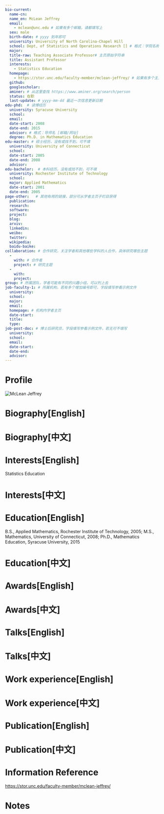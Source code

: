```yaml
---
bio-current:
  name-cn: 
  name_en: McLean Jeffrey
  email: 
    - mclean@unc.edu # 如果有多个邮箱，请都填写上
  sex: male
  birth-date: # yyyy 到年即可
  university: University of North Carolina-Chapel Hill 
  school: Dept, of Statistics and Operations Research [] # 格式：学院名称[学院官网链接]
  major: 
  title-raw: Teaching Associate Professor# 主页原始字符串
  title: Assistant Professor
  interests: 
    - Statistics Education
  homepage: 
    - https://stor.unc.edu/faculty-member/mclean-jeffrey/ # 如果有多个主页，请都填写上
  github: 
  googlescholar:  
  aminer: # 从这里查找 https://www.aminer.org/search/person
  status: 在职
  last-update: # yyyy-mm-dd 最近一次信息更新日期
edu-phd:  # 读博经历
  university: Syracuse University
  school: 
  email: 
  date-start: 2008
  date-end: 2015
  advisor: # 格式：导师名 [邮箱/网址]
  degree: Ph.D. in Mathematics Education
edu-master: # 硕士经历，没有或找不到，可不填
  university: University of Connecticut
  school: 
  date-start: 2005
  date-end: 2008
  advisor:
edu-bachelor:  # 本科经历，没有或找不到，可不填
  university: Rochester Institute of Technology
  school: 
  major: Applied Mathematics
  date-start: 2001
  date-end: 2005
page-other:   # 其他有用的链接，部分可从学者主页子栏目获得
  publication: 
  research: 
  software: 
  project: 
  blog: 
  arxiv: 
  linkedin: 
  weibo:
  twitter:
  wikipedia:
  baidu-baike:
collaboration: # 合作研究，关注学者和其他哪些学科的人合作，具体研究哪些主题
  - 
    with: # 合作者
    project: # 研究主题
  - 
    with: 
    project: 
group: # 所属团队，学者可能有不同的兴趣小组，可以列上去
job-faculty-1: # 所属机构，若有多个增加编号即可，字段填写参看示例文件
  university: 
  school: 
  major: 
  email: 
  homepage: # 机构内学者主页
  date-start: 
  title: 
  type: 
job-post-doc: # 博士后研究员，字段填写参看示例文件，若无可不填写
  university: 
  school: 
  email: 
  date-start: 
  date-end: 
  advisor: 
---
```


# Profile

![McLean Jeffrey](https://stor.unc.edu/wp-content/uploads/sites/3/2021/06/mclean_jeffrey.jpg)

# Biography[English]

# Biography[中文]

# Interests[English]
Statistics Education
# Interests[中文]

# Education[English]
B.S., Applied Mathematics, Rochester Institute of Technology, 2005; M.S., Mathematics, University of Connecticut, 2008; Ph.D., Mathematics Education, Syracuse University, 2015
# Education[中文]

# Awards[English]

# Awards[中文]

# Talks[English]

# Talks[中文]

# Work experience[English]

# Work experience[中文]

# Publication[English]

# Publication[中文]

# Information Reference
https://stor.unc.edu/faculty-member/mclean-jeffrey/
# Notes